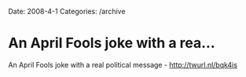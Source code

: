 Date: 2008-4-1
Categories: /archive

# An April Fools joke with a rea...

An April Fools joke with a real political message - http://twurl.nl/bqk4is
